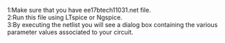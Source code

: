 1:Make sure that you have ee17btech11031.net file.\
2:Run this file using LTspice or Ngspice.\
3:By executing the netlist you will see a dialog box containing the various parameter values associated to your circuit.
